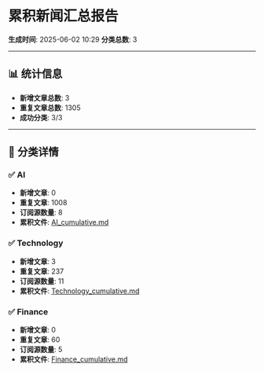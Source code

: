 # 累积新闻汇总报告

**生成时间**: 2025-06-02 10:29
**分类总数**: 3

---

## 📊 统计信息

- **新增文章总数**: 3
- **重复文章总数**: 1305
- **成功分类**: 3/3

---

## 📂 分类详情

### ✅ AI
- **新增文章**: 0
- **重复文章**: 1008
- **订阅源数量**: 8
- **累积文件**: [AI_cumulative.md](./AI_cumulative.md)

### ✅ Technology
- **新增文章**: 3
- **重复文章**: 237
- **订阅源数量**: 11
- **累积文件**: [Technology_cumulative.md](./Technology_cumulative.md)

### ✅ Finance
- **新增文章**: 0
- **重复文章**: 60
- **订阅源数量**: 5
- **累积文件**: [Finance_cumulative.md](./Finance_cumulative.md)
